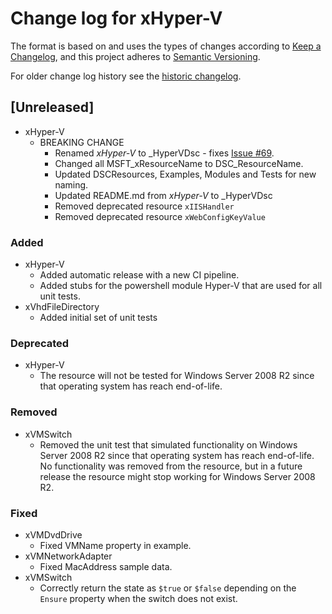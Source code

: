 # Change log for xHyper-V

The format is based on and uses the types of changes according to [Keep a Changelog](https://keepachangelog.com/en/1.0.0/),
and this project adheres to [Semantic Versioning](https://semver.org/spec/v2.0.0.html).

For older change log history see the [historic changelog](HISTORIC_CHANGELOG.md).

## [Unreleased]
- xHyper-V
  - BREAKING CHANGE
    - Renamed _xHyper-V_ to _HyperVDsc - fixes [Issue #69](https://github.com/PowerShell/xHyper-V/issues/213).
    - Changed all MSFT_xResourceName to DSC_ResourceName.
    - Updated DSCResources, Examples, Modules and Tests for new naming.
    - Updated README.md from _xHyper-V_ to _HyperVDsc
    - Removed deprecated resource `xIISHandler`
    - Removed deprecated resource `xWebConfigKeyValue`

### Added

- xHyper-V
  - Added automatic release with a new CI pipeline.
  - Added stubs for the powershell module Hyper-V that are used for
    all unit tests.
- xVhdFileDirectory
  - Added initial set of unit tests

### Deprecated

- xHyper-V
  - The resource will not be tested for Windows Server 2008 R2 since
    that operating system has reach end-of-life.

### Removed

- xVMSwitch
  - Removed the unit test that simulated functionality on Windows Server 2008 R2
    since that operating system has reach end-of-life. No functionality was
    removed from the resource, but in a future release the resource might stop
    working for Windows Server 2008 R2.

### Fixed

- xVMDvdDrive
  - Fixed VMName property in example.
- xVMNetworkAdapter
  - Fixed MacAddress sample data.
- xVMSwitch
  - Correctly return the state as `$true` or `$false` depending on the
    `Ensure` property when the switch does not exist.

